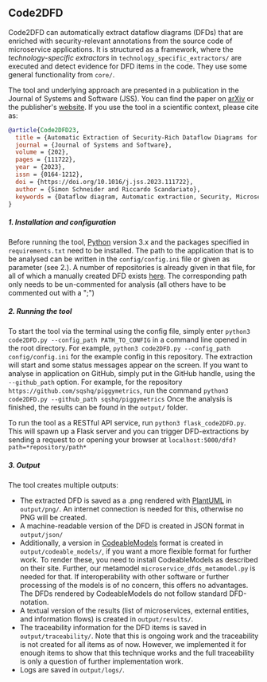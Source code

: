 ## Code2DFD

Code2DFD can automatically extract dataflow diagrams (DFDs) that are enriched with security-relevant annotations from the source code of microservice applications.
It is structured as a framework, where the *technology-specific extractors* in `technology_specific_extractors/` are executed and detect evidence for DFD items in the code.
They use some general functionality from `core/`.

The tool and underlying approach are presented in a publication in the Journal of Systems and Software (JSS).
You can find the paper on [arXiv](https://arxiv.org/abs/2304.12769) or the publisher's [website](https://www.sciencedirect.com/science/article/abs/pii/S0164121223001176).
If you use the tool in a scientific context, please cite as:

```bibtex
@article{Code2DFD23,
  title = {Automatic Extraction of Security-Rich Dataflow Diagrams for Microservice Applications written in Java},
  journal = {Journal of Systems and Software},
  volume = {202},
  pages = {111722},
  year = {2023},
  issn = {0164-1212},
  doi = {https://doi.org/10.1016/j.jss.2023.111722},
  author = {Simon Schneider and Riccardo Scandariato},
  keywords = {Dataflow diagram, Automatic extraction, Security, Microservices, Architecture reconstruction, Feature detection}
}
```


##### 1. Installation and configuration
Before running the tool, [Python](https://www.python.org/downloads/) version 3.x and the packages specified in `requirements.txt` need to be installed.
The path to the application that is to be analysed can be written in the `config/config.ini` file or given as parameter (see 2.).
A number of repositories is already given in that file, for all of which a manually created DFD exists [here](https://github.com/tuhh-softsec/microSecEnD).
The corresponding path only needs to be un-commented for analysis (all others have to be commented out with a ";")


##### 2. Running the tool
To start the tool via the terminal using the config file, simply enter `python3 code2DFD.py --config_path PATH_TO_CONFIG` in a command line opened in the root directory.
For example, `python3 code2DFD.py --config_path config/config.ini` for the example config in this repository.
The extraction will start and some status messages appear on the screen.
If you want to analyse in application on GitHub, simply put in the GitHub handle, using the `--github_path` option.
For example, for the repository `https://github.com/sqshq/piggymetrics`, run the command `python3 code2DFD.py --github_path sqshq/piggymetrics`
Once the analysis is finished, the results can be found in the `output/` folder.

To run the tool as a RESTful API service, run `python3 flask_code2DFD.py`.
This will spawn up a Flask server and you can trigger DFD-extractions by sending a request to or opening your browser at `localhost:5000/dfd?path=*repository/path*`


##### 3. Output
The tool creates multiple outputs:
- The extracted DFD is saved as a .png rendered with [PlantUML](https://plantuml.com) in `output/png/`.
An internet connection is needed for this, otherwise no PNG will be created.
- A machine-readable version of the DFD is created in JSON format in `output/json/`
- Additionally, a version in [CodeableModels](https://github.com/uzdun/CodeableModels) format is created in `output/codeable_models/`, if you want a more flexible format for further work.
To render these, you need to install CodeableModels as described on their site.
Further, our metamodel `microservice_dfds_metamodel.py` is needed for that.
If interoperability with other software or further processing of the models is of no concern, this offers no advantages.
The DFDs rendered by CodeableModels do not follow standard DFD-notation.
- A textual version of the results (list of microservices, external entities, and information flows) is created in `output/results/`.
- The traceability information for the DFD items is saved in `output/traceability/`.
Note that this is ongoing work and the traceability is not created for all items as of now.
However, we implemented it for enough items to show that this technique works and the full traceability is only a question of further implementation work.
- Logs are saved in `output/logs/`.
